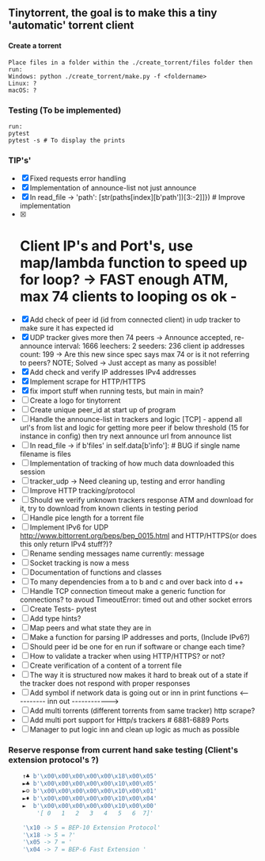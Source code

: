 ## Tinytorrent, the goal is to make this a tiny 'automatic' torrent client 


#### Create a torrent
```console
Place files in a folder within the ./create_torrent/files folder then run:
Windows: python ./create_torrent/make.py -f <foldername>
Linux: ?
macOS: ?
```

### Testing (To be implemented)
```console
run:
pytest
pytest -s # To display the prints
```

### TIP's'
- [x] Fixed requests error handling 
- [x] Implementation of announce-list not just announce
- [x] In read_file -> 'path': [str(paths[index][b'path'])[3:-2]]}) # Improve implementation
- [x] # Client IP's and Port's, use map/lambda function to speed up for loop? -> FAST enough ATM, max 74 clients to looping os ok - 
- [x] Add check of peer id (id from connected client) in udp tracker to make sure it has expected id
- [x] UDP tracker gives more then 74 peers -> Announce accepted, re-announce interval: 1666 leechers: 2 seeders: 236 client ip addresses count: 199 -> Are this new since spec says max 74 or is it not referring to peers? NOTE; Solved -> Just accept as many as possible! 
- [x] Add check and verify IP addresses IPv4 addresses
- [x] Implement scrape for HTTP/HTTPS
- [x] fix import stuff when running tests, but main in main?
- [ ] Create a logo for tinytorrent
- [ ] Create unique peer_id at start up of program
- [ ] Handle the announce-list in trackers and logic [TCP] - append all url's from list and logic for getting more peer if below threshold (15 for instance in config) then try next announce url from announce list
- [ ] In read_file -> if b'files' in self.data[b'info']: # BUG if single name filename is files
- [ ] Implementation of tracking of how much data downloaded this session
- [ ] tracker_udp -> Need cleaning up, testing and error handling
- [ ] Improve HTTP tracking/protocol 
- [ ] Should we verify unknown trackers response ATM and download for it, try to download from known clients in testing period
- [ ] Handle pice length for a torrent file 
- [ ] Implement IPv6 for UDP http://www.bittorrent.org/beps/bep_0015.html and HTTP/HTTPS(or does this only return IPv4 stuff?)?
- [ ] Rename sending messages name currently: message 
- [ ] Socket tracking is now a mess
- [ ] Documentation of functions and classes
- [ ] To many dependencies from a to b and c and over back into d ++
- [ ] Handle TCP connection timeout make a generic function for connections? to avoud TimeoutError: timed out and other socket errors 
- [ ] Create Tests- pytest
- [ ] Add type hints? 
- [ ] Map peers and what state they are in 
- [ ] Make a function for parsing IP addresses and ports, (Include IPv6?)
- [ ] Should peer id be one for en run if software or change each time?
- [ ] How to validate a tracker when using HTTP/HTTPS? or not?
- [ ] Create verification of a content of a torrent file 
- [ ] The way it is structured now makes it hard to break out of a state if the tracker does not respond with proper responses
- [ ] Add symbol if network data is going out or inn in print functions <---------- inn   out ------------>
- [ ] Add multi torrents (different torrents from same tracker) http scrape?
- [ ] Add multi port support for Http/s trackers # 6881-6889 Ports
- [ ] Manager to put logic inn and clean up logic as much as possible

### Reserve response from current hand sake testing (Client's extension protocol's ?)
```python
    ↑♣ b'\x00\x00\x00\x00\x00\x18\x00\x05'
    ►♣ b'\x00\x00\x00\x00\x00\x10\x00\x05'
    ►☺ b'\x00\x00\x00\x00\x00\x10\x00\x01'
    ►♦ b'\x00\x00\x00\x00\x00\x10\x00\x04'
    ►  b'\x00\x00\x00\x00\x00\x10\x00\x00'
        '[ 0   1   2   3   4   5   6  7]'

    '\x10 -> 5 = BEP-10 Extension Protocol' 
    '\x18 -> 5 = ?'
    '\x05 -> 7 = '  
    '\x04 -> 7 = BEP-6 Fast Extension '
```
